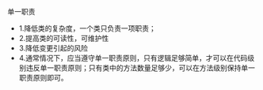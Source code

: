 单一职责
- 1.降低类的复杂度，一个类只负责一项职责；
- 2.提高类的可读性，可维护性
- 3.降低变更引起的风险
- 4.通常情况下，应当遵守单一职责原则，只有逻辑足够简单，才可以在代码级别违反单一职责原则；只有类中的方法数量足够少，可以在方法级别保持单一职责原则即可。